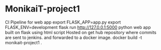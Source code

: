 # MonikaiT-project1
CI Pipeline for web app
export FLASK_APP=app.py
export FLASK_ENV=development
flask run
http://127.0.0.1:5000
python web app built on flask using html script
Hosted on get hub repository where commits are sent to jenkins.
 and forwarded to a docker image.
 docker build -t monikait-project1 .
